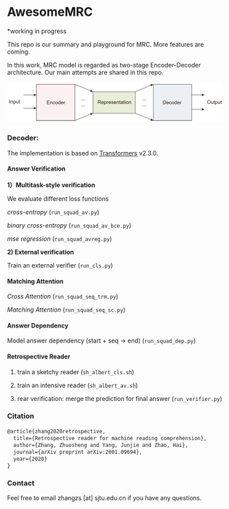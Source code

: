 # AwesomeMRC

*working in progress

This repo is our summary and playground for MRC.  More features are coming.

In this work, MRC model is regarded as two-stage Encoder-Decoder architecture. Our main attempts are shared in this repo. 

![](figures/overview.png)

### Decoder:

The implementation is based on [Transformers](https://github.com/huggingface/transformers) v2.3.0. 

#### Answer Verification

**1）Multitask-style verification**

We evaluate different loss functions 

*cross-entropy* (`run_squad_av.py`)

*binary cross-entropy* (`run_squad_av_bce.py`)

*mse regression*  (`run_squad_avreg.py`)

**2) External verification**

Train an external verifier (`run_cls.py`)

#### Matching Attention

*Cross Attention* (`run_squad_seq_trm.py`)

*Matching Attention* (`run_squad_seq_sc.py`)

#### Answer Dependency

Model answer dependency (start + seq -> end) (`run_squad_dep.py`)

#### Retrospective Reader

1) train a sketchy reader (`sh_albert_cls.sh`)

2) train an intensive reader (`sh_albert_av.sh`)

3) rear verification: merge the prediction for final answer (`run_verifier.py`)

### Citation

```
@article{zhang2020retrospective,
  title={Retrospective reader for machine reading comprehension},
  author={Zhang, Zhuosheng and Yang, Junjie and Zhao, Hai},
  journal={arXiv preprint arXiv:2001.09694},
  year={2020}
}
```
### Contact

Feel free to email zhangzs [at] sjtu.edu.cn if you have any questions.

